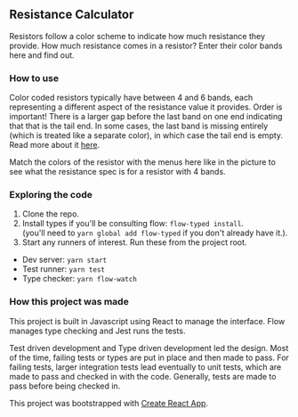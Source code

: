 ## Resistance Calculator

Resistors follow a color scheme to indicate how much resistance they provide.
How much resistance comes in a resistor? Enter their color bands here and find
out.

### How to use

Color coded resistors typically have between 4 and 6 bands, each representing a
different aspect of the resistance value it provides. Order is important!
There is a larger gap before the last band on one end indicating that that is
the tail end. In some cases, the last band is missing entirely (which is
treated like a separate color), in which case the tail end is empty. Read more
about it [here](https://en.wikipedia.org/wiki/Electronic_color_code).

Match the colors of the resistor with the menus here like in the picture to see
what the resistance spec is for a resistor with 4 bands.

### Exploring the code

1. Clone the repo.
2. Install types if you'll be consulting flow: `flow-typed install`.  
   (you'll need to `yarn global add flow-typed` if you don't already have it.).
3. Start any runners of interest. Run these from the project root.
 - Dev server: `yarn start`
 - Test runner: `yarn test`
 - Type checker: `yarn flow-watch`

### How this project was made

This project is built in Javascript using React to manage the interface. Flow
manages type checking and Jest runs the tests.

Test driven development and Type driven development led the design. Most of the
time, failing tests or types are put in place and then made to pass. For
failing tests, larger integration tests lead eventually to unit tests, which
are made to pass and checked in with the code. Generally, tests are made to
pass before being checked in.

This project was bootstrapped with [Create React App](https://github.com/facebookincubator/create-react-app).
